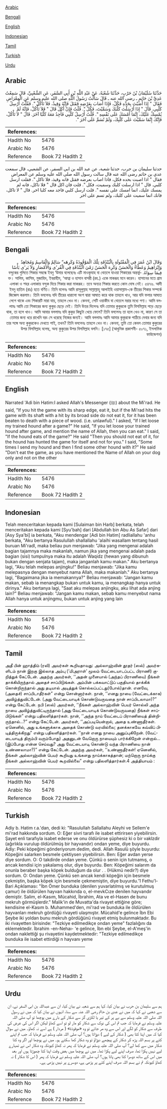 [Arabic](#arabic)

[Bengali](#bengali)

[English](#english)

[Indonesian](#indonesian)

[Tamil](#tamil)

[Turkish](#turkish)

[Urdu](#urdu)

## Arabic


<div dir="rtl" lang="ar" style={{fontSize:'larger',backgroundColor:'#f8f9fa',padding:20}}>
حَدَّثَنَا سُلَيْمَانُ بْنُ حَرْبٍ، حَدَّثَنَا شُعْبَةُ، عَنْ عَبْدِ اللَّهِ بْنِ أَبِي السَّفَرِ، عَنِ الشَّعْبِيِّ، قَالَ سَمِعْتُ عَدِيَّ بْنَ حَاتِمٍ ـ رضى الله عنه ـ قَالَ سَأَلْتُ رَسُولَ اللَّهِ صلى الله عليه وسلم عَنِ الْمِعْرَاضِ فَقَالَ ‏"‏ إِذَا أَصَبْتَ بِحَدِّهِ فَكُلْ، فَإِذَا أَصَابَ بِعَرْضِهِ فَقَتَلَ فَإِنَّهُ وَقِيذٌ، فَلاَ تَأْكُلْ ‏"‏‏.‏ فَقُلْتُ أُرْسِلُ كَلْبِي‏.‏ قَالَ ‏"‏ إِذَا أَرْسَلْتَ كَلْبَكَ وَسَمَّيْتَ، فَكُلْ ‏"‏‏.‏ قُلْتُ فَإِنْ أَكَلَ قَالَ ‏"‏ فَلاَ تَأْكُلْ، فَإِنَّهُ لَمْ يُمْسِكْ عَلَيْكَ، إِنَّمَا أَمْسَكَ عَلَى نَفْسِهِ ‏"‏‏.‏ قُلْتُ أُرْسِلُ كَلْبِي فَأَجِدُ مَعَهُ كَلْبًا آخَرَ‏.‏ قَالَ ‏"‏ لاَ تَأْكُلْ، فَإِنَّكَ إِنَّمَا سَمَّيْتَ عَلَى كَلْبِكَ، وَلَمْ تُسَمِّ عَلَى آخَرَ ‏"‏‏.‏
</div>
<div style={{backgroundColor:'#f8f9fa',padding:20, marginBottom: 10}}><table> <thead> <tr> <th>References:</th> <th></th> </tr> </thead> <tbody><tr><td>Hadith No</td><td>5476</td></tr><tr><td>Arabic No</td><td>5476</td></tr><tr><td>Reference</td><td>Book 72 Hadith 2</td></tr></tbody></table></div>


<div dir="rtl" lang="ar" style={{fontSize:'larger',backgroundColor:'#f8f9fa',padding:20}}>
حدثنا سليمان بن حرب، حدثنا شعبة، عن عبد الله بن ابي السفر، عن الشعبي، قال سمعت عدي بن حاتم رضى الله عنه قال سالت رسول الله صلى الله عليه وسلم عن المعراض فقال " اذا اصبت بحده فكل، فاذا اصاب بعرضه فقتل فانه وقيذ، فلا تاكل ". فقلت ارسل كلبي. قال " اذا ارسلت كلبك وسميت، فكل ". قلت فان اكل قال " فلا تاكل، فانه لم يمسك عليك، انما امسك على نفسه ". قلت ارسل كلبي فاجد معه كلبا اخر. قال " لا تاكل، فانك انما سميت على كلبك، ولم تسم على اخر
</div>
<div style={{backgroundColor:'#f8f9fa',padding:20, marginBottom: 10}}><table> <thead> <tr> <th>References:</th> <th></th> </tr> </thead> <tbody><tr><td>Hadith No</td><td>5476</td></tr><tr><td>Arabic No</td><td>5476</td></tr><tr><td>Reference</td><td>Book 72 Hadith 2</td></tr></tbody></table></div>

## Bengali


<div dir="rtl" lang="bn" style={{fontSize:'larger',backgroundColor:'#f8f9fa',padding:20}}>
وَقَالَ ابْنُ عُمَرَ فِي الْمَقْتُولَةِ بِالْبُنْدُقَةِ تِلْكَ الْمَوْقُوذَةُ وَكَرِهَه“ سَالِمٌ وَالْقَاسِمُ وَمُجَاهِدٌ وَإِبْرَاهِيمُ وَعَطَاءٌ وَالْحَسَنُ وَكَرِهَ الْحَسَنُ رَمْيَ الْبُنْدُقَةِ فِي الْقُر‘ى وَالأَمْصَارِ وَلاَ يَر‘ى بَأْسًا فِيمَا سِوَاهُ. বন্দুকের গুলিতে শিকার সম্বন্ধে ইবনু ‘উমার বলেছেনঃ এটি মাওকুযাহ বা থেতলে যাওয়া শিকারের অন্তর্ভুক্ত। সালিম, কাসিম, মুজাহিদ, ইবরাহীম, ‘আত্বা ও হাসান বাসরী (রহ.) একে মাকরূহ মনে করেন। হাসানের মতে গ্রাম এলাকা ও শহর এলাকায় বন্দুক দিয়ে শিকার করা মাকরূহ। তবে অন্যত্র শিকার করতে কোন দোষ নেই। ৫৪৭৬. আদী ইবনু হাতিম (রাঃ) হতে বর্ণিত। তিনি বলেনঃ আমি রাসূলুল্লাহ সাল্লাল্লাহু আলাইহি ওয়াসাল্লাম-কে তীরের শিকার সম্পর্কে জিজ্ঞেস করলাম। তিনি বললেনঃ যদি তীরের ধারালো অংশ দ্বারা আঘাত করে থাক তাহলে খাও, আর যদি ফলার আঘাত লেগে থাকে এবং শিকারটি মারা যায়, তাহলে খেও না। কেননা, সেটি ওয়াকীয বা থেতলে মরার মধ্যে গণ্য। আমি বললামঃ আমি তো শিকারের জন্য কুকুর ছেড়ে দেই। তিনি উত্তর দিলেনঃ যদি তোমার কুকুরকে তুমি বিসমিল্লাহ পড়ে ছেড়ে থাক, তা হলে খাও। আমি আবার বললামঃ যদি কুকুর কিছুটা খেয়ে ফেলে? তিনি বললেনঃ তা হলে খেও না, কারণ সে তা তোমার জন্য ধরে রাখেনি বরং সে ধরেছে নিজের জন্যই। আমি বললামঃ আমি আমার কুকুরকে পাঠিয়ে দেবার জন্য যদি তার সঙ্গে অন্য কুকুরকেও দেখতে পাই, তখন? তিনি বললেনঃ তাহলে খেও না। কেননা, তুমি তো কেবল তোমার কুকুরের উপর বিসমিল্লাহ বলেছ, অন্য কুকুরের উপর বিসমিল্লাহ বলনি। [১৭৫] (আধুনিক প্রকাশনী- ৫০৭১, ইসলামিক ফাউন্ডেশন)
</div>
<div style={{backgroundColor:'#f8f9fa',padding:20, marginBottom: 10}}><table> <thead> <tr> <th>References:</th> <th></th> </tr> </thead> <tbody><tr><td>Hadith No</td><td>5476</td></tr><tr><td>Arabic No</td><td>5476</td></tr><tr><td>Reference</td><td>Book 72 Hadith 2</td></tr></tbody></table></div>

## English


<div dir="ltr" lang="en" style={{fontSize:'larger',backgroundColor:'#f8f9fa',padding:20}}>
Narrated 'Adi bin Hatim:I asked Allah's Messenger (ﷺ) about the Mi'rad. He said, "If you hit the game with its sharp edge, eat it, but if the Mi'rad hits the game with its shaft with a hit by its broad side do not eat it, for it has been beaten to death with a piece of wood. (i.e. unlawful)." I asked, "If I let loose my trained hound after a game?" He said, "If you let loose your trained hound after game, and mention the name of Allah, then you can eat." I said, "If the hound eats of the game?" He said "Then you should not eat of it, for the hound has hunted the game for itself and not for you." I said, "Some times I send my hound and then I find some other hound with it?" He said "Don't eat the game, as you have mentioned the Name of Allah on your dog only and not on the other
</div>
<div style={{backgroundColor:'#f8f9fa',padding:20, marginBottom: 10}}><table> <thead> <tr> <th>References:</th> <th></th> </tr> </thead> <tbody><tr><td>Hadith No</td><td>5476</td></tr><tr><td>Arabic No</td><td>5476</td></tr><tr><td>Reference</td><td>Book 72 Hadith 2</td></tr></tbody></table></div>

## Indonesian


<div dir="ltr" lang="id" style={{fontSize:'larger',backgroundColor:'#f8f9fa',padding:20}}>
Telah menceritakan kepada kami [Sulaiman bin Harb] berkata, telah menceritakan kepada kami [Syu'bah] dari [Abdullah bin Abu As Safar] dari [Asy Sya'bi] ia berkata, "Aku mendengar [Adi bin Hatim] radliallahu 'anhu berkata, "Aku bertanya Rasulullah shallallahu 'alaihi wasallam tentang hasil buruan Mi'radl, maka beliau pun menjawab: "Jika yang mengenai adalah bagian tajamnya maka makanlah, namun jika yang mengenai adalah pada bagian (sisi) tumpulnya maka itu adalah Waqidz (hewan yang dibunuh bukan dengan senjata tajam), maka janganlah kamu makan." Aku bertanya lagi, "Aku telah melepas anjingku!" Beliau menjawab: "Jika kamu melepasnya dengan menyebut nama Allah, maka makanlah." Aku bertanya lagi, "Bagaimana jika ia memakannya?" Beliau menjawab: "Jangan kamu makan, sebab ia menangkap bukan untuk kamu, ia menangkap hanya untuk dirinya." Aku bertanya lagi, "Saat aku melepas anjingku, aku lihat ada anjing lain?" Beliau menjawab: "Jangan kamu makan, sebab kamu menyebut nama Allah hanya untuk anjingmu, bukan untuk anjing yang lain
</div>
<div style={{backgroundColor:'#f8f9fa',padding:20, marginBottom: 10}}><table> <thead> <tr> <th>References:</th> <th></th> </tr> </thead> <tbody><tr><td>Hadith No</td><td>5476</td></tr><tr><td>Arabic No</td><td>5476</td></tr><tr><td>Reference</td><td>Book 72 Hadith 2</td></tr></tbody></table></div>

## Tamil


<div dir="ltr" lang="ta" style={{fontSize:'larger',backgroundColor:'#f8f9fa',padding:20}}>
அதீ பின் ஹாத்திம் (ரலி) அவர்கள் கூறியதாவது: அல்லாஹ்வின் தூதர் (ஸல்) அவர்களிடம் நான் இறகு இல்லாத அம்பு (‘மிஅராள்’ மூலம் வேட்டையாடப்பட்ட பிராணி) குறித்துக் கேட்டேன். அதற்கு அவர்கள், ‘‘அதன் முனையால் (அந்தப் பிராணியை) நீங்கள் தாக்கியிருந்தால் அதைச் சாப்பிடுங்கள். அம்பின் பக்கவாட்டுப் பகுதியால் தாக்கிக் கொன்றிருந்தால் அது தடியால் அடித்துக் கொல்லப்பட்டது(போல்)தான். எனவே, (அதைச்) சாப்பிடாதீர்கள்” என்று சொன்னார்கள். நான், ‘‘எனது நாயை (வேட்டைக்காக) அவிழ்த்துவிட்டேன். (அது வேட்டையாடிக் கொண்டுவருவதை நான் சாப்பிடலாமா)?” என்று கேட்டேன். நபி (ஸல்) அவர்கள், ‘‘நீங்கள் அல்லாஹ்வின் பெயர் சொல்லி அந்த நாயை அவிழ்த்துவிட்டிருந்தால் (அது வேட்டையாடிக் கொண்டுவருவதை) நீங்கள் சாப்பிடுங்கள்” என்று பதிலளித்தார்கள். நான், ‘‘அந்த நாய் வேட்டைப் பிராணியைத் தின்றிருந்தால்...?” என்று கேட்டேன். அவர்கள், ‘‘அப்படியென்றால், அதை உண்ணாதீர்கள். ஏனெனில், அது உங்களுக்காக அதைக் கொண்டு வரவில்லை; தனக்காகவே கவ்விப் பிடித்திருக்கிறது” என்று பதிலளித்தார்கள். ‘‘நான் எனது நாயை அனுப்புகிறேன். (வேட்டையாடித் திரும்பி வரும்போது) அதனுடன் வேறொரு நாயையும் பார்க்கிறேன் என்றால்... (இப்போது என்ன செய்வது? அது வேட்டையாடி கொண்டு வந்த பிராணியை நான் உண்ணலாமா?)” என்று கேட்டேன். அதற்கு அவர்கள், ‘‘உண்ணாதீர்கள்! ஏனெனில், நீங்கள் அல்லாஹ்வின் பெயர் கூறியது உங்களது நாய்க்காகத்தான்; மற்றொரு நாய்க்கு நீங்கள் அல்லாஹ்வின் பெயர் கூறவில்லை” என்று பதிலளித்தார்கள்.4 அத்தியாயம் :
</div>
<div style={{backgroundColor:'#f8f9fa',padding:20, marginBottom: 10}}><table> <thead> <tr> <th>References:</th> <th></th> </tr> </thead> <tbody><tr><td>Hadith No</td><td>5476</td></tr><tr><td>Arabic No</td><td>5476</td></tr><tr><td>Reference</td><td>Book 72 Hadith 2</td></tr></tbody></table></div>

## Turkish


<div dir="ltr" lang="tr" style={{fontSize:'larger',backgroundColor:'#f8f9fa',padding:20}}>
Adiy b. Hatim r.a.'dan, dedi ki: "Rasulullah Sallallahu Aleyhi ve Sellem'e mi'rad hakkında sordum. O: Eğer sivri tarafı ile isabet ettirirsen yiyebilirsin. Şayet enli tarafıyla isabet ederse ve onu öldürürse şüphesiz ki o bir vaklzdir (ağırlıkla vurulup öldürülmüş bir hayvandır) ondan yeme, diye buyurdu. Adiy: Peki köpeğimi gönderiyorum dedim, dedi. Allah Rasulü şöyle buyurdu: Köpeğini salarken besmele çektiysen yiyebilirsin. Ben: Eğer avdan yerse diye sordum. O: O takdirde ondan yeme. Çünkü o senin için tutmamış, o ancak kendisi için yakalamış olur, diye buyurdu. Ben: Köpeğimi salarım da onunla beraber başka köpek bulduğum da olur . . (Hükmü nedir?) diye sordum. O: Ondan yeme. Çünkü sen ancak kendi köpeğin için besmele çekmiştin, başka köpek için besmele çekmemiştin, diye buyurdu.'1 Fethu'l-Bari Açıklaması: "İbn Ömer bunduka (denilen yuvarlatılmış ve kurutulmuş çamur) ile öldürülen hayvan hakkında o, el-mevkCıze denilen hayvandır demiştir. Salim, el-Kasım, Mücahid, İbrahim, Ata ve el-Hasen de bunu mekruh görmüşlerdir." Malik'in de Muvatta'da rivayet ettiğine göre; kendisine el-Kasım b. Muhammed'den, mi'rad ve bunduka ile öldürülen hayvanları mekruh gördüğü rivayeti ulaşmıştır. Mücahid'e gelince İbn Ebi Şeybe iki yoldan bunu mekruh gördüğünü rivayet etmiş bulunmaktadır. Bu iki rivayetten birisinde: "Tezkiye edilmedikçe ondan yeme" fazlalığını da eklemektedir. İbrahim -en-Nehaı- 'e gelince, İbn ebi Şeybe, el-A'meş'in ondan naklettiği şu rivayetini kaydetmektedir: "Tezkiye edilmedikçe bunduka ile isabet ettirdiği n hayvanı yeme
</div>
<div style={{backgroundColor:'#f8f9fa',padding:20, marginBottom: 10}}><table> <thead> <tr> <th>References:</th> <th></th> </tr> </thead> <tbody><tr><td>Hadith No</td><td>5476</td></tr><tr><td>Arabic No</td><td>5476</td></tr><tr><td>Reference</td><td>Book 72 Hadith 2</td></tr></tbody></table></div>

## Urdu


<div dir="rtl" lang="ur" style={{fontSize:'larger',backgroundColor:'#f8f9fa',padding:20}}>
ہم سے سلیمان بن حرب نے بیان کیا، کہا ہم سے شعبہ نے بیان کیا، ان سے عبداللہ بن ابی السفر نے، ان سے شعبی نے کہا کہ میں نے عدی بن حاتم رضی اللہ عنہ سے سنا، انہوں نے بیان کیا کہ میں نے رسول اللہ صلی اللہ علیہ وسلم سے بے پر کے تیر یا لکڑی گز سے شکار کے بارے میں پوچھا تو آپ صلی اللہ علیہ وسلم نے فرمایا کہ جب تم اس کی نوک سے شکار کو مار لو تو اسے کھاؤ لیکن اگر اس کی عرض کی طرف سے شکار کو لگے اور اس سے وہ مر جائے تو وہ «موقوذة‏» ( مردار ) ہے اسے نہ کھاؤ۔ میں نے سوال کیا کہ میں اپنا کتا بھی ( شکار کے لیے ) دوڑاتا ہوں؟ آپ صلی اللہ علیہ وسلم نے فرمایا کہ جب تم اپنے کتے پر بسم اللہ پڑھ کر شکار کے پیچھے دوڑاؤ تو وہ شکار کھا سکتے ہو۔ میں نے پوچھا اور اگر وہ کتا شکار میں سے کھا لے؟ آپ صلی اللہ علیہ وسلم نے فرمایا کہ پھر نہ کھاؤ کیونکہ وہ شکار اس نے تمہارے لیے نہیں پکڑا تھا، صرف اپنے لیے پکڑا تھا۔ میں نے پوچھا میں بعض وقت اپنا کتا چھوڑتا ہوں اور بعد میں اس کے ساتھ دوسرا کتا بھی پاتا ہوں؟ آپ صلی اللہ علیہ وسلم نے فرمایا کہ پھر ( اس کا شکار ) نہ کھاؤ کیونکہ تم نے بسم اللہ صرف اپنے کتے پر پڑھی ہے، دوسرے پر نہیں پڑھی ہے۔
</div>
<div style={{backgroundColor:'#f8f9fa',padding:20, marginBottom: 10}}><table> <thead> <tr> <th>References:</th> <th></th> </tr> </thead> <tbody><tr><td>Hadith No</td><td>5476</td></tr><tr><td>Arabic No</td><td>5476</td></tr><tr><td>Reference</td><td>Book 72 Hadith 2</td></tr></tbody></table></div>